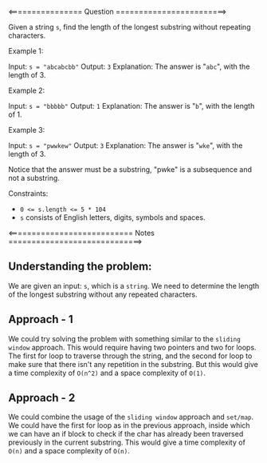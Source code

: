 <================ Question ========================>

Given a string `s`, find the length of the longest substring without repeating characters.

Example 1:

Input: `s = "abcabcbb"`
Output: `3`
Explanation: The answer is "`abc`", with the length of 3.

Example 2:

Input: `s = "bbbbb"`
Output: `1`
Explanation: The answer is "`b`", with the length of 1.

Example 3:

Input: `s = "pwwkew"`
Output: `3`
Explanation: The answer is "`wke`", with the length of 3.

Notice that the answer must be a substring, "pwke" is a subsequence and not a substring.

Constraints:

- `0 <= s.length <= 5 * 104`
- `s` consists of English letters, digits, symbols and spaces.

<=========================== Notes =============================>

## Understanding the problem:
We are given an input: `s`, which is a `string`. We need to determine the length of the longest substring without any repeated characters.

## Approach - 1

We could try solving the problem with something similar to the `sliding window` approach. This would require having two pointers and two for loops.
The first for loop to traverse through the string, and the second for loop to make sure that there isn't any repetition in the substring.
But this would give a time complexity of `O(n^2)` and a space complexity of `O(1)`.

## Approach - 2

We could combine the usage of the `sliding window` approach and `set/map`.
We could have the first for loop as in the previous approach, inside which we can have an if block to check if the char has already been traversed previously in the current substring.
This would give a time complexity of `O(n)` and a space complexity of `O(n)`.